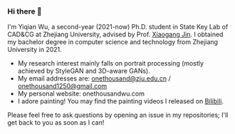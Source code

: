 ### Hi there 👋

I'm Yiqian Wu, a second-year (2021-now) Ph.D. student in State Key Lab of CAD&CG at Zhejiang University, advised by Prof. [Xiaogang Jin](http://www.cad.zju.edu.cn/home/jin). I obtained my bachelor degree in computer science and technology from Zhejiang University in 2021.

- My research interest mainly falls on portrait processing (mostly achieved by StyleGAN and 3D-aware GANs).
- My email addresses are: [onethousand@zju.edu.cn](mailto:onethousand@zju.edu.cn) / [onethousand1250@gmail.com](mailto:onethousand1250@gmail.com)
- My personal website: onethousandwu.com 
- I adore painting! You may find the painting videos I released on [Bilibili](https://space.bilibili.com/6414209).

Please feel free to ask questions by opening an issue in my repositories; I'll get back to you as soon as I can!
